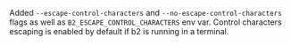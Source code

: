 Added `--escape-control-characters` and `--no-escape-control-characters` flags as well as `B2_ESCAPE_CONTROL_CHARACTERS` env var.
Control characters escaping is enabled by default if b2 is running in a terminal.
